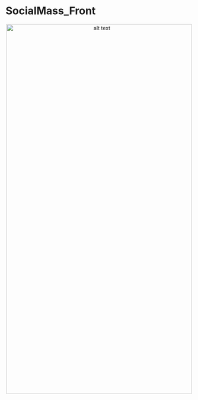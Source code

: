 # SocialMass_Front
<p align="center">
<img src="https://user-images.githubusercontent.com/98105601/225767701-80422065-c414-4612-9929-6e54ca26b596.png" alt="alt text" width="500" height="1000"></p>



